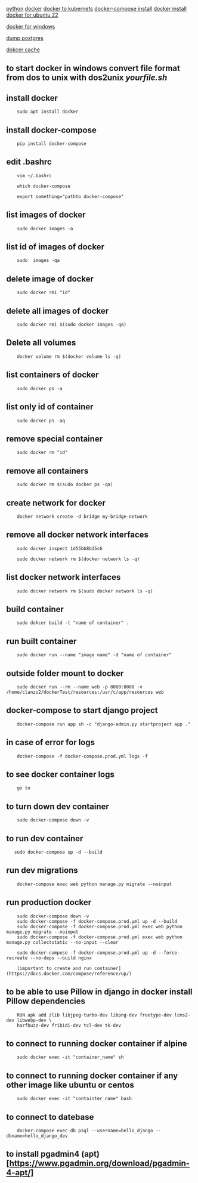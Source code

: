 
[python](https://runestone.academy/runestone/books/published/pythonds/index.html)
[docker](https://testdriven.io/blog/dockerizing-django-with-postgres-gunicorn-and-nginx/)
[docker to kubernets](appdynamics.com/blog/product/migrating-from-docker-compose-to-kubernetes/#:~:text=One%20difference%20to%20note%20is,be%20added%20or%20removed%20dynamically.&text=With%20Kubernetes%2C%20we%20would%20have,a%20structure%20called%20a%20DaemonSet.)
[docker-compose install](https://docs.docker.com/compose/install/)
[docker install](https://www.digitalocean.com/community/tutorials/how-to-install-and-use-docker-on-ubuntu-18-04)
[docker for ubuntu 22](https://www.digitalocean.com/community/tutorials/how-to-install-and-use-docker-on-ubuntu-20-04)

[docker for windows](https://futurestud.io/tutorials/how-to-fix-exec-user-process-caused-no-such-file-or-directory-in-docker)

[dump postgres](https://devopsheaven.com/postgresql/pg_dump/databases/docker/backup/2017/09/10/backup-postgresql-database-using-docker.html)

[dokcer cache](https://pythonspeed.com/articles/docker-cache-pip-downloads/)
## to start docker in windows convert file format from dos to unix with dos2unix _yourfile.sh_

## install docker

        sudo apt install docker

## install docker-compose

        pip install docker-compose

## edit .bashrc

        vim ~/.bashrc

        which docker-compose

        export something="pathto docker-compose"

## list images of docker

        sudo docker images -a

## list id of images of docker

        sudo  images -qa

## delete image of docker

        sudo docker rmi "id"

## delete all images of docker

        sudo docker rmi $(sudo docker images -qa)


## Delete all volumes
        docker volume rm $(docker volume ls -q)


## list containers of docker

        sudo docker ps -a

## list only id of container

        sudo docker ps -aq

## remove special container

        sudo docker rm "id"

## remove all containers

        sudo docker rm $(sudo docker ps -qa)

## create network for docker
        docker network create -d bridge my-bridge-network

## remove all docker network interfaces

        sudo docker inspect 1d55bb8b35c6

        sudo docker network rm $(docker network ls -q)

## list docker network interfaces

        sudo docker network rm $(sudo docker network ls -q)

## build container

        sudo dokcer build -t "name of container" .

## run built container

        sudo docker run --name "image name" -d "name of container"

## outside folder mount to docker

        sudo docker run --rm --name web -p 8080:8080 -v /home/clanzu2/dockerTest/resources:/usr/c/app/resources web

## docker-compose to start django project

        docker-compose run app sh -c "django-admin.py startproject app ."

## in case of error for logs

        docker-compose -f docker-compose.prod.yml logs -f

## to see docker container logs
        go to 

## to turn down dev container

        sudo docker-compose down -v

## to run dev container

       sudo docker-compose up -d --build

## run dev migrations

        docker-compose exec web python manage.py migrate --noinput

## run production docker

        sudo docker-compose down -v
        sudo docker-compose -f docker-compose.prod.yml up -d --build
        sudo docker-compose -f docker-compose.prod.yml exec web python manage.py migrate --noinput
        sudo docker-compose -f docker-compose.prod.yml exec web python manage.py collectstatic --no-input --clear

        sudo docker-compose -f docker-compose.prod.yml up -d --force-recreate --no-deps --build nginx

        [important to create and run container](https://docs.docker.com/compose/reference/up/)

## to be able to use Pillow in django in docker install Pillow dependencies

        RUN apk add zlib libjpeg-turbo-dev libpng-dev freetype-dev lcms2-dev libwebp-dev \
        harfbuzz-dev fribidi-dev tcl-dev tk-dev


## to connect to running docker container if alpine

        sudo docker exec -it "container_name" sh

## to connect to running docker container if any other image like ubuntu or centos
        
        sudo docker exec -it "containter_name" bash


## to connect to datebase 

        docker-compose exec db psql --username=hello_django --dbname=hello_django_dev


## to install pgadmin4 (apt)[https://www.pgadmin.org/download/pgadmin-4-apt/]